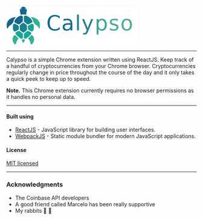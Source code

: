
![crypto_the_turtle](/calypso_header.png)

****       
Calypso is a simple Chrome extension written using ReactJS.
Keep track of a handful of cryptocurrencies from your Chrome browser.
Cryptocurrencies regularly change in price throughout the course of the day and it only takes a quick peek to keep up to speed.   

**Note.** This Chrome extension currently requires no browser permissions as it handles no personal data.

****
#### Built using

* [ReactJS](https://reactjs.org/docs/getting-started.html) - JavaScript library for building user interfaces.
* [WebpackJS](https://webpack.js.org/) - Static module bundler for modern JavaScript applications.

#### License

[MIT licensed](LICENSE.md)


****
### Acknowledgments

* The Coinbase API developers
* A good friend called Marcelo has been really supportive
* My rabbits :rabbit: :rabbit:
